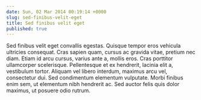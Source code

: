 ```yaml
---
date: Sun, 02 Mar 2014 00:19:14 +0000
slug: sed-finibus-velit-eget
title: Sed finibus velit eget
published: true
---
```

Sed finibus velit eget convallis egestas. Quisque tempor eros vehicula ultricies consequat. Cras sapien quam, cursus ac gravida vitae, pretium nec diam. Etiam id arcu cursus, varius ante a, mollis eros. Cras porttitor ullamcorper scelerisque. Pellentesque et ex hendrerit, lacinia elit a, vestibulum tortor. Aliquam vel libero interdum, maximus arcu vel, consectetur dui. Sed condimentum elementum vulputate. Morbi finibus enim sem, ut elementum nibh hendrerit ac. Sed auctor felis quis dolor maximus, ut posuere odio rutrum.
